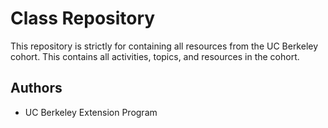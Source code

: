 # Class Repository
This repository is strictly for containing all resources from the UC Berkeley cohort. This contains all activities, topics, and resources in the cohort. 

## Authors 
* UC Berkeley Extension Program

